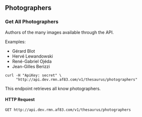## Photographers

### Get All Photographers

Authors of the many images available through the API.

Examples:

- Gérard Blot
- Hervé Lewandowski
- René-Gabriel Ojéda
- Jean-Gilles Berizzi


```shell
curl -H "ApiKey: secret" \
     "http://api.dev.rmn.af83.com/v1/thesaurus/photographers"
```

This endpoint retrieves all know photographers.

#### HTTP Request

`GET http://api.dev.rmn.af83.com/v1/thesaurus/photographers`
